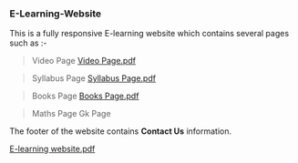 ### E-Learning-Website

This is a fully responsive E-learning website which contains several pages such as :-


> Video Page 
[Video Page.pdf](https://github.com/githubpriyam/E-Learning-Website/files/9974182/Video.Page.pdf)

> Syllabus Page
[Syllabus Page.pdf](https://github.com/githubpriyam/E-Learning-Website/files/9974199/Syllabus.Page.pdf)

> Books Page
[Books Page.pdf](https://github.com/githubpriyam/E-Learning-Website/files/9974202/Books.Page.pdf)

> Maths Page
> Gk Page


The footer of the website contains **Contact Us** information.



[E-learning website.pdf](https://github.com/githubpriyam/E-Learning-Website/files/9974052/E-learning.website.pdf)



